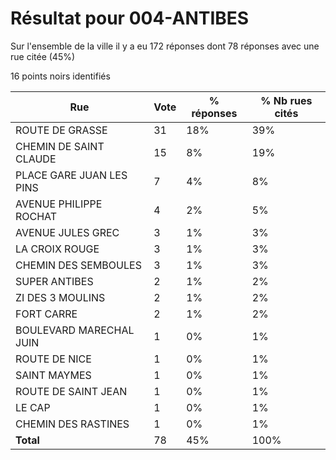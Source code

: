 # Résultat pour 004-ANTIBES

Sur l'ensemble de la ville il y a eu 172 réponses dont 78 réponses avec une rue citée (45%)

16 points noirs identifiés

| Rue | Vote | % réponses | % Nb rues cités|
|-----|------|------------|----------------|
| ROUTE DE GRASSE | 31 | 18% | 39%|
| CHEMIN DE SAINT CLAUDE | 15 | 8% | 19%|
| PLACE GARE JUAN LES PINS | 7 | 4% | 8%|
| AVENUE PHILIPPE ROCHAT | 4 | 2% | 5%|
| AVENUE JULES GREC | 3 | 1% | 3%|
| LA CROIX ROUGE | 3 | 1% | 3%|
| CHEMIN DES SEMBOULES | 3 | 1% | 3%|
| SUPER ANTIBES | 2 | 1% | 2%|
| ZI DES 3 MOULINS | 2 | 1% | 2%|
| FORT CARRE | 2 | 1% | 2%|
| BOULEVARD MARECHAL JUIN | 1 | 0% | 1%|
| ROUTE DE NICE | 1 | 0% | 1%|
| SAINT MAYMES | 1 | 0% | 1%|
| ROUTE DE SAINT JEAN | 1 | 0% | 1%|
| LE CAP | 1 | 0% | 1%|
| CHEMIN DES RASTINES | 1 | 0% | 1%|
| **Total** | 78 | 45% | 100%|
